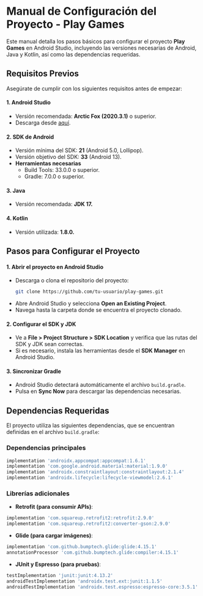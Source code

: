 # Manual de Configuración del Proyecto - Play Games
Este manual detalla los pasos básicos para configurar el proyecto **Play Games** en Android Studio, incluyendo las versiones necesarias de Android, Java y Kotlin, así como las dependencias requeridas.

## Requisitos Previos
Asegúrate de cumplir con los siguientes requisitos antes de empezar:

#### 1. **Android Studio**
- Versión recomendada: **Arctic Fox (2020.3.1)** o superior.
- Descarga desde [aquí](https://developer.android.com/studio?hl=es-419).
#### 2. **SDK de Android**
- Versión mínima del SDK: **21** (Android 5.0, Lollipop).
- Versión objetivo del SDK: **33** (Android 13).
- **Herramientas necesarias**
   - Build Tools: 33.0.0 o superior.
  - Gradle: 7.0.0 o superior.
#### 3. **Java**
- Versión recomendada: **JDK 17.**
#### 4. **Kotlin**
- Versión utilizada: **1.8.0.**

## Pasos para Configurar el Proyecto
#### 1. **Abrir el proyecto en Android Studio**
- Descarga o clona el repositorio del proyecto:
  ````bash
  git clone https://github.com/tu-usuario/play-games.git
  ````
- Abre Android Studio y selecciona **Open an Existing Project**.
- Navega hasta la carpeta donde se encuentra el proyecto clonado.

#### 2. **Configurar el SDK y JDK**
- Ve a **File > Project Structure > SDK Location** y verifica que las rutas del SDK y JDK sean correctas.
- Si es necesario, instala las herramientas desde el **SDK Manager** en Android Studio.

#### 3. **Sincronizar Gradle**
- Android Studio detectará automáticamente el archivo `build.gradle`.
- Pulsa en **Sync Now** para descargar las dependencias necesarias.

## Dependencias Requeridas
El proyecto utiliza las siguientes dependencias, que se encuentran definidas en el archivo `build.gradle`:

### Dependencias principales
````gradle
implementation 'androidx.appcompat:appcompat:1.6.1'
implementation 'com.google.android.material:material:1.9.0'
implementation 'androidx.constraintlayout:constraintlayout:2.1.4'
implementation 'androidx.lifecycle:lifecycle-viewmodel:2.6.1'
````

### Librerías adicionales
- **Retrofit (para consumir APIs)**:
````gradle
implementation 'com.squareup.retrofit2:retrofit:2.9.0'
implementation 'com.squareup.retrofit2:converter-gson:2.9.0'
````

- **Glide (para cargar imágenes)**:
````gradle
implementation 'com.github.bumptech.glide:glide:4.15.1'
annotationProcessor 'com.github.bumptech.glide:compiler:4.15.1'
````

- **JUnit y Espresso (para pruebas)**:
````gradle
testImplementation 'junit:junit:4.13.2'
androidTestImplementation 'androidx.test.ext:junit:1.1.5'
androidTestImplementation 'androidx.test.espresso:espresso-core:3.5.1'
````
